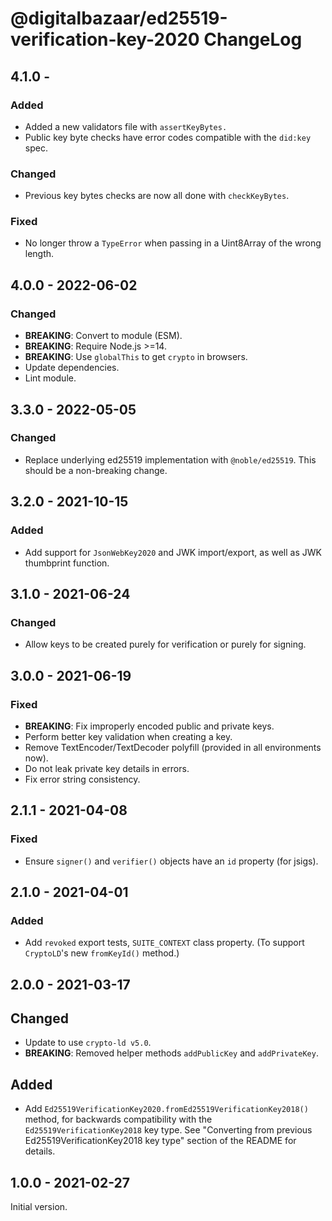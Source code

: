 # @digitalbazaar/ed25519-verification-key-2020 ChangeLog

## 4.1.0 - 

### Added
- Added a new validators file with `assertKeyBytes.`
- Public key byte checks have error codes compatible with the `did:key` spec.

### Changed
- Previous key bytes checks are now all done with `checkKeyBytes`.

### Fixed
- No longer throw a `TypeError` when passing in a Uint8Array of the wrong length.

## 4.0.0 - 2022-06-02

### Changed
- **BREAKING**: Convert to module (ESM).
- **BREAKING**: Require Node.js >=14.
- **BREAKING**: Use `globalThis` to get `crypto` in browsers.
- Update dependencies.
- Lint module.

## 3.3.0 - 2022-05-05

### Changed
- Replace underlying ed25519 implementation with `@noble/ed25519`. This
  should be a non-breaking change.

## 3.2.0 - 2021-10-15

### Added
- Add support for `JsonWebKey2020` and JWK import/export, as well as
  JWK thumbprint function.

## 3.1.0 - 2021-06-24

### Changed
- Allow keys to be created purely for verification or purely for signing.

## 3.0.0 - 2021-06-19

### Fixed
- **BREAKING**: Fix improperly encoded public and private keys.
- Perform better key validation when creating a key.
- Remove TextEncoder/TextDecoder polyfill (provided in all environments now).
- Do not leak private key details in errors.
- Fix error string consistency.

## 2.1.1 - 2021-04-08

### Fixed
- Ensure `signer()` and `verifier()` objects have an `id` property (for jsigs).

## 2.1.0 - 2021-04-01

### Added
- Add `revoked` export tests, `SUITE_CONTEXT` class property. (To support
  `CryptoLD`'s new `fromKeyId()` method.)

## 2.0.0 - 2021-03-17

## Changed
- Update to use `crypto-ld v5.0`.
- **BREAKING**: Removed helper methods `addPublicKey` and `addPrivateKey`.

## Added
- Add `Ed25519VerificationKey2020.fromEd25519VerificationKey2018()` method,
  for backwards compatibility with the `Ed25519VerificationKey2018` key type.
  See "Converting from previous Ed25519VerificationKey2018 key type" section
  of the README for details.

## 1.0.0 - 2021-02-27

Initial version.
